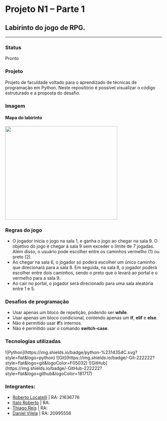 <h1>Projeto N1 – Parte 1</h1>
<h2>Labirinto do jogo de RPG.</h2>
<hr>
<h3>Status</h3>
<p>Pronto</p>
<h3>Projeto</h3>
<p>Projeto de faculdade voltado para o aprendizado de técnicas de programação em Python. Neste repositório é possível visualizar o código estruturado e a proposta do desafio.</p>
<h3>Imagem</h3>
<h4>Mapa do labirinto</h4>
<img src="https://i.imgur.com/e4uAcis.png" width="360px" height="300px">
<h3>Regras do jogo</h3>
<ul>
    <li>O jogador inicia o jogo na sala 1, e ganha o jogo ao chegar na sala 9. O objetivo do jogo é chegar à sala 9 sem exceder o limite de 7 jogadas. Além disso, o usuário pode escolher entre os caminhos vermelho (1) ou preto (2).</li>
    <li>Ao chegar na sala 6, o jogador só poderá escolher um único caminho que direcionará para a sala 8. Em seguida, na sala 8, o jogador poderá escolher entre dois caminhos, sendo o preto que o levará ao portal e o vermelho para a sala 9.</li>
    <li>Ao cair no portal, o jogador será direcionado para uma sala aleatória entre 1 e 5.</li>
</ul>
<h3>Desafios de programação</h3>
<ul>
    <li>Usar apenas um bloco de repetição, podendo ser <b>while</b>.</li>
    <li>Usar apenas um bloco condicional, contendo apenas um <b>if</b>, <b>elif</b> e <b>else</b>.</li>
    <li>Não é permitido usar <b>if</b>’s internos.</li>
    <li>Não é permitido usar o comando <b>switch-case</b>.</li>
</ul>
<h3>Tecnologias utilizadas</h3>
![Python](https://img.shields.io/badge/python-%2314354C.svg?style=flat&logo=python)
![Git](https://img.shields.io/badge/-Git-222222?style=flat&logo=git&logoColor=F05032)
![GitHub](https://img.shields.io/badge/-GitHub-222222?style=flat&logo=github&logoColor=181717)
<h3>Integrantes:</h3>
<ul>
    <li><a href="https://github.com/RobertoLocatelli02" target="_blank">Roberto Locatelli</a> | RA: 21636776</li>
    <li><a href="https://github.com/italoztrader" target="_blank">Italo Roberto</a> | RA:</li>
    <li><a href="https://github.com/thiagoreis3012" target="_blank">Thiago Reis</a> | RA:</li>
    <li><a href="https://github.com/DanielVilela21" target="_blank">Daniel Vilela</a> | RA: 20995556</li>
</ul>